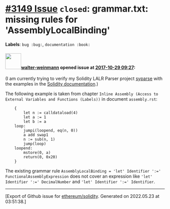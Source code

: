 # [\#3149 Issue](https://github.com/ethereum/solidity/issues/3149) `closed`: grammar.txt: missing rules for 'AssemblyLocalBinding'
**Labels**: `bug :bug:`, `documentation :book:`


#### <img src="https://avatars.githubusercontent.com/u/1956149?u=f8593a6bb6acd2626bbb47dcd231360c8a9a2f6a&v=4" width="50">[walter-weinmann](https://github.com/walter-weinmann) opened issue at [2017-10-29 09:27](https://github.com/ethereum/solidity/issues/3149):

(I am currently trying to verify my Solidity LALR Parser project [syparse](https://github.com/walter-weinmann/syparse) with the examples in the [Solidity  documentation](https://github.com/ethereum/solidity/tree/develop/docs).)

The following example is taken from chapter `Inline Assembly (Access to External Variables and Functions (Labels))` in document `assembly.rst`:
```
    {
        let n := calldataload(4)
        let a := 1
        let b := a
    loop:
        jumpi(loopend, eq(n, 0))
        a add swap1
        n := sub(n, 1)
        jump(loop)
    loopend:
        mstore(0, a)
        return(0, 0x20)
    }
```
The existing grammar rule
`AssemblyLocalBinding = 'let' Identifier ':=' FunctionalAssemblyExpression`
does not cover an expression like
`'let' Identifier ':=' DecimalNumber`
and
`'let' Identifier ':=' Identifier`.





-------------------------------------------------------------------------------



[Export of Github issue for [ethereum/solidity](https://github.com/ethereum/solidity). Generated on 2022.05.23 at 03:51:38.]
